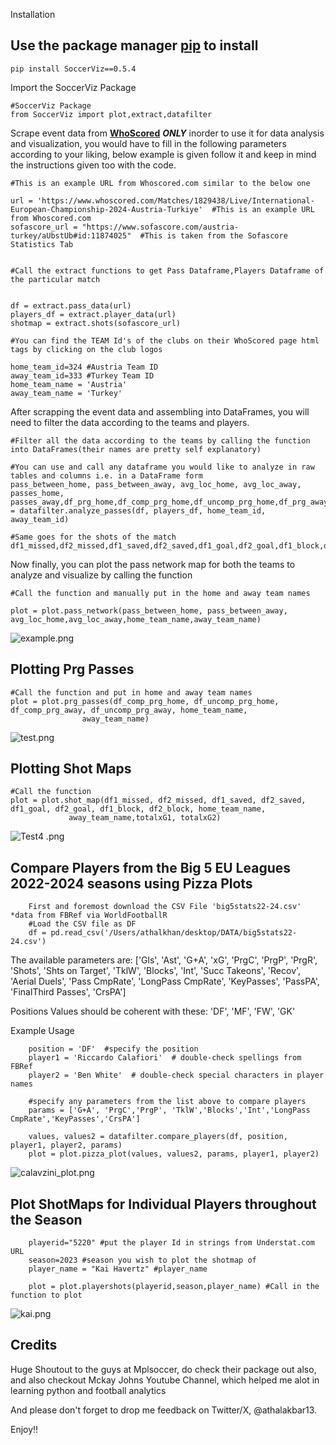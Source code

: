 Installation

## Use the package manager [pip](pypi.org) to install 


    pip install SoccerViz==0.5.4


Import the SoccerViz Package

    #SoccerViz Package
    from SoccerViz import plot,extract,datafilter

Scrape event data from **[WhoScored](whoscored.com)** **_ONLY_** inorder to use it for data analysis and visualization, you would have to fill in the following parameters according to
your liking, below example is given follow it and keep in mind the instructions given too with the code.
    
    
    #This is an example URL from Whoscored.com similar to the below one
    
    url = 'https://www.whoscored.com/Matches/1829438/Live/International-European-Championship-2024-Austria-Turkiye'  #This is an example URL from Whoscored.com
    sofascore_url = "https://www.sofascore.com/austria-turkey/aUbstUb#id:11874025"  #This is taken from the Sofascore Statistics Tab


    #Call the extract functions to get Pass Dataframe,Players Dataframe of the particular match
    
    
    df = extract.pass_data(url)
    players_df = extract.player_data(url)
    shotmap = extract.shots(sofascore_url)
    
    #You can find the TEAM Id's of the clubs on their WhoScored page html tags by clicking on the club logos
    
    home_team_id=324 #Austria Team ID
    away_team_id=333 #Turkey Team ID
    home_team_name = 'Austria'
    away_team_name = 'Turkey'


After scrapping the event data and assembling into DataFrames, you will need to filter the data according to the teams and players.

    #Filter all the data according to the teams by calling the function into DataFrames(their names are pretty self explanatory)

    #You can use and call any dataframe you would like to analyze in raw tables and columns i.e. in a DataFrame form
    pass_between_home, pass_between_away, avg_loc_home, avg_loc_away, passes_home, passes_away,df_prg_home,df_comp_prg_home,df_uncomp_prg_home,df_prg_away,df_comp_prg_away,df_uncomp_prg_away = datafilter.analyze_passes(df, players_df, home_team_id, away_team_id)

    #Same goes for the shots of the match
    df1_missed,df2_missed,df1_saved,df2_saved,df1_goal,df2_goal,df1_block,df2_block,totalxG1,totalxG2=datafilter.analyze_shots(shotmap)


Now finally, you can plot the pass network map for both the teams to analyze and visualize by calling the function

    #Call the function and manually put in the home and away team names
    
    plot = plot.pass_network(pass_between_home, pass_between_away, avg_loc_home,avg_loc_away,home_team_name,away_team_name)
    
![example.png](SoccerViz%2Fexample.png)

## Plotting Prg Passes
    
    #Call the function and put in home and away team names
    plot = plot.prg_passes(df_comp_prg_home, df_uncomp_prg_home, df_comp_prg_away, df_uncomp_prg_away, home_team_name,
                    away_team_name)
![test.png](SoccerViz%2Ftest.png)

## Plotting Shot Maps
    
    #Call the function 
    plot = plot.shot_map(df1_missed, df2_missed, df1_saved, df2_saved, df1_goal, df2_goal, df1_block, df2_block, home_team_name,
                 away_team_name,totalxG1, totalxG2)
    
![Test4 .png](SoccerViz%2FScreenshot%202024-07-04%20at%205.50.22%E2%80%AFPM.png)

## Compare Players from the Big 5 EU Leagues 2022-2024 seasons using Pizza Plots 

        First and foremost download the CSV File 'big5stats22-24.csv' *data from FBRef via WorldFootballR
        #Load the CSV file as DF
        df = pd.read_csv('/Users/athalkhan/desktop/DATA/big5stats22-24.csv')

The available parameters are:
        ['Gls', 'Ast', 'G+A', 'xG', 'PrgC', 'PrgP', 'PrgR', 'Shots', 'Shts on Target', 
        'TklW', 'Blocks', 'Int', 'Succ Takeons', 'Recov', 'Aerial Duels', 'Pass CmpRate', 
        'LongPass CmpRate', 'KeyPasses', 'PassPA', 'FinalThird Passes', 'CrsPA']

Positions Values should be coherent with these:
        'DF', 'MF', 'FW', 'GK' 

Example Usage

        position = 'DF'  #specify the position
        player1 = 'Riccardo Calafiori'  # double-check spellings from FBRef
        player2 = 'Ben White'  # double-check special characters in player names
        
        #specify any parameters from the list above to compare players
        params = ['G+A', 'PrgC','PrgP', 'TklW','Blocks','Int','LongPass CmpRate','KeyPasses','CrsPA']

        values, values2 = datafilter.compare_players(df, position, player1, player2, params)
        plot = plot.pizza_plot(values, values2, params, player1, player2)
![calavzini_plot.png](SoccerViz%2Fcalavzini_plot.png)

## Plot ShotMaps for Individual Players throughout the Season

        playerid="5220" #put the player Id in strings from Understat.com URL
        season=2023 #season you wish to plot the shotmap of
        player_name = "Kai Havertz" #player_name
        
        plot = plot.playershots(playerid,season,player_name) #Call in the function to plot
        
![kai.png](SoccerViz%2Fkai.png)



## Credits

Huge Shoutout to the guys at Mplsoccer, do check their package out also, and also checkout Mckay Johns Youtube Channel, which helped me alot in learning python and football analytics
    
And please don't forget to drop me feedback on Twitter/X, @athalakbar13.

Enjoy!!

    
